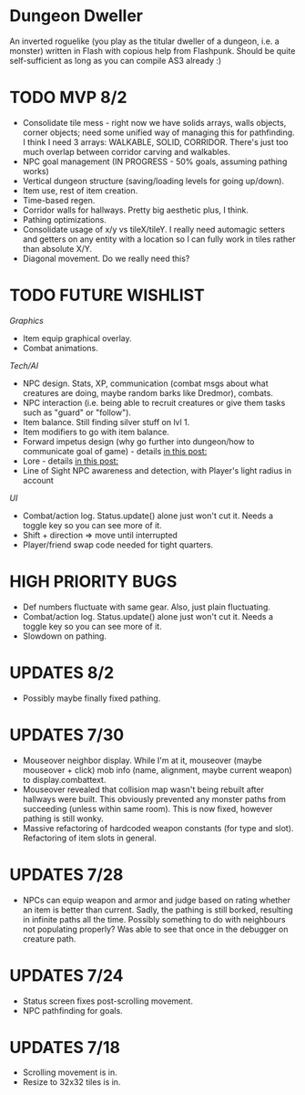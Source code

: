 # Dungeon Dweller

An inverted roguelike (you play as the titular dweller of a dungeon, i.e. a monster) written in Flash with copious help from Flashpunk. Should be quite self-sufficient as long as you can compile AS3 already :)

# TODO MVP 8/2

* Consolidate tile mess - right now we have solids arrays, walls objects, corner objects; need some unified way of managing this for pathfinding. I think I need 3 arrays: WALKABLE, SOLID, CORRIDOR. There's just too much overlap between corridor carving and walkables.
* NPC goal management (IN PROGRESS - 50% goals, assuming pathing works)
* Vertical dungeon structure (saving/loading levels for going up/down).
* Item use, rest of item creation.
* Time-based regen.
* Corridor walls for hallways. Pretty big aesthetic plus, I think.
* Pathing optimizations.
* Consolidate usage of x/y vs tileX/tileY. I really need automagic setters and getters on any entity with a location so I can fully work in tiles rather than absolute X/Y.
* Diagonal movement. Do we really need this?

# TODO FUTURE WISHLIST

*Graphics*

* Item equip graphical overlay.
* Combat animations.

*Tech/AI*

* NPC design. Stats, XP, communication (combat msgs about what creatures are doing, maybe random barks like Dredmor), combats.
* NPC interaction (i.e. being able to recruit creatures or give them tasks such as "guard" or "follow").
* Item balance. Still finding silver stuff on lvl 1. 
* Item modifiers to go with item balance.
* Forward impetus design (why go further into dungeon/how to communicate goal of game) - details [in this post:](http://froggyfish.net/index.php?page=1&newsid=1219)
* Lore - details [in this post:](http://froggyfish.net/index.php?page=1&newsid=1218)
* Line of Sight NPC awareness and detection, with Player's light radius in account

*UI*

* Combat/action log. Status.update() alone just won't cut it. Needs a toggle key so you can see more of it.
* Shift + direction => move until interrupted
* Player/friend swap code needed for tight quarters.

# HIGH PRIORITY BUGS

* Def numbers fluctuate with same gear. Also, just plain fluctuating.
* Combat/action log. Status.update() alone just won't cut it. Needs a toggle key so you can see more of it.
* Slowdown on pathing.

# UPDATES 8/2

* Possibly maybe finally fixed pathing.

# UPDATES 7/30

* Mouseover neighbor display. While I'm at it, mouseover (maybe mouseover + click) mob info (name, alignment, maybe current weapon) to display.combattext.
* Mouseover revealed that collision map wasn't being rebuilt after hallways were built. This obviously prevented any monster paths from succeeding (unless within same room). This is now fixed, however pathing is still wonky.
* Massive refactoring of hardcoded weapon constants (for type and slot). Refactoring of item slots in general.

# UPDATES 7/28

* NPCs can equip weapon and armor and judge based on rating whether an item is better than current. Sadly, the pathing is still borked, resulting in infinite paths all the time. Possibly something to do with neighbours not populating properly? Was able to see that once in the debugger on creature path.

# UPDATES 7/24

* Status screen fixes post-scrolling movement.
* NPC pathfinding for goals.

# UPDATES 7/18

* Scrolling movement is in.
* Resize to 32x32 tiles is in. 

